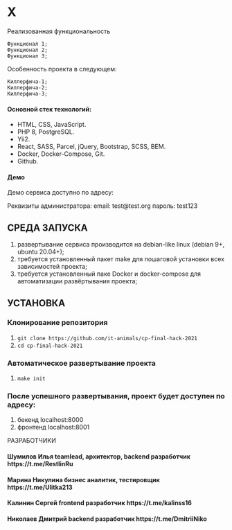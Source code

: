 # X

Реализованная функциональность

    Функционал 1;
    Функционал 2;
    Функционал 3;

Особенность проекта в следующем:

    Киллерфича-1;
    Киллерфича-2;
    Киллерфича-3;


<h4>Основной стек технологий:</h4>
<ul>
	<li>HTML, CSS, JavaScript.</li>
	<li>PHP 8, PostgreSQL.</li>
	<li>Yii2.</li>
  <li>React, SASS, Parcel, jQuery, Bootstrap, SCSS, BEM.</li>
	<li>Docker, Docker-Compose, Git.</li>
	<li>Github.</li>
 </ul>


<h4>Демо</h4>
<p>Демо сервиса доступно по адресу:  </p>
<p>Реквизиты администратора: email: test@test.org пароль: test123</p>

СРЕДА ЗАПУСКА
------------
1) развертывание сервиса производится на debian-like linux (debian 9+, ubuntu 20.04+);
2) требуется установленный пакет make для пошаговой установки всех зависимостей проекта;
3) требуется установленный паке Docker и docker-compose для автоматизации развёртывания проекта;

УСТАНОВКА
------------
### Клонирование репозитория
1) `git clone https://github.com/it-animals/cp-final-hack-2021`
2) `cd cp-final-hack-2021`
### Автоматическое развертывание проекта
1) `make init`

### После успешного развертывания, проект будет доступен по адресу: 
1) бекенд localhost:8000
2) фронтенд localhost:8001

РАЗРАБОТЧИКИ

<h4>Шумилов Илья teamlead, архитектор, backend разработчик https://t.me/RestlinRu </h4>
<h4>Марина Никулина бизнес аналитик, тестировщик https://t.me/Ulitka213 </h4>
<h4>Калинин Сергей frontend разработчик https://t.me/kalinss16 </h4>
<h4>Николаев Дмитрий backend разработчик https://t.me/DmitriiNiko </h4>
